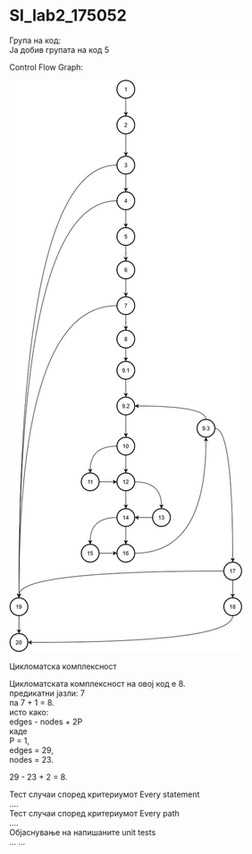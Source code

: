 # SI_lab2_175052

Група на код:  
Ја добив групата на код 5  

Control Flow Graph:  

![my graph](sezgoCFD.png)  

Цикломатска комплексност  

Цикломатската комплексност на овој код е 8.  
предикатни јазли: 7  
па 7 + 1 = 8.  
исто како:  
edges - nodes + 2P  
каде  
P = 1,  
edges = 29,  
nodes = 23.  

29 - 23  + 2 = 8.  


 Тест случаи според критериумот Every statement  
....  
Тест случаи според критериумот Every path  
....  
Објаснување на напишаните unit tests  
... ...  
